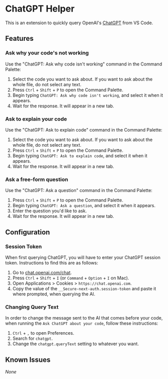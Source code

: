 # ChatGPT Helper

This is an extension to quickly query OpenAI's [ChatGPT](https://openai.com/blog/chatgpt/) from VS Code.

## Features

### Ask why your code's not working

Use the "ChatGPT: Ask why code isn't working" command in the Command Palette:

1. Select the code you want to ask about. If you want to ask about the whole file, do not select any text.
2. Press `Ctrl` + `Shift` + `P` to open the Command Palette.
3. Begin typing `ChatGPT: Ask why code isn't working`, and select it when it appears.
4. Wait for the response. It will appear in a new tab.

### Ask to explain your code

Use the "ChatGPT: Ask to explain code" command in the Command Palette:

1. Select the code you want to ask about. If you want to ask about the whole file, do not select any text.
2. Press `Ctrl` + `Shift` + `P` to open the Command Palette.
3. Begin typing `ChatGPT: Ask to explain code`, and select it when it appears.
4. Wait for the response. It will appear in a new tab.

### Ask a free-form question

Use the "ChatGPT: Ask a question" command in the Command Palette:

1. Press `Ctrl` + `Shift` + `P` to open the Command Palette.
2. Begin typing `ChatGPT: Ask a question`, and select it when it appears.
3. Enter the question you'd like to ask.
4. Wait for the response. It will appear in a new tab.

## Configuration

### Session Token

When first querying ChatGPT, you will have to enter your ChatGPT session token. Instructions to find this are as follows:

1. Go to [chat.openai.com/chat](https://chat.openai.com/chat).
2. Press `Ctrl` + `Shift` + `I` (or `Command` + `Option` + `I` on Mac).
3. Open Applications > Cookies > `https://chat.openai.com`.
4. Copy the value of the `__Secure-next-auth.session-token` and paste it where prompted, when querying the AI.

### Changing Query Text

In order to change the message sent to the AI that comes before your code, when running the `Ask ChatGPT about your code`, follow these instructions:

1. `Ctrl` + `,` to open Preferences.
2. Search for `chatgpt`.
3. Change the `chatgpt.queryText` setting to whatever you want.

## Known Issues

_None_
